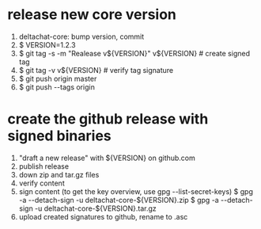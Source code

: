 
# release new core version

1. deltachat-core: bump version, commit
2. $ VERSION=1.2.3
3. $ git tag -s -m "Realease v${VERSION}" v${VERSION} # create signed tag
4. $ git tag -v v${VERSION} # verify tag signature
5. $ git push origin master
6. $ git push --tags origin


# create the github release with signed binaries

1. "draft a new release" with ${VERSION} on github.com
2. publish release
3. down zip and tar.gz files
4. verify content
5. sign content (to get the key overview, use gpg --list-secret-keys) 
   $ gpg -a --detach-sign -u <KEY> deltachat-core-${VERSION}.zip 
   $ gpg -a --detach-sign -u <KEY> deltachat-core-${VERSION}.tar.gz
6. upload created signatures to github, rename to <FILE>.asc


